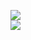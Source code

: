[![](https://img.shields.io/badge/Made%20With-Github%20Spray-lightgrey.svg?style=for-the-badge&logo=github)](https://github.com/Annihil/github-spray#2603)  
[![](https://i.imgur.com/2DrTn0Z.gif)](https://github.com/Annihil/github-spray)